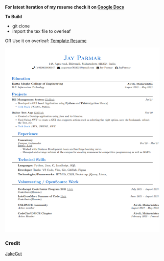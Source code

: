 **For latest Iteration of my resume check it on [Google Docs](https://drive.google.com/file/d/1CSgoIobfFdH6yJCLFmCLDVFijlFfeksu/view)**

**To Build**

- git clone
- import the tex file to overleaf

OR Use it on overleaf: [Template Resume](https://www.overleaf.com/latex/templates/jakes-resume-anonymous/cstpnrbkhndn)

[![Resume Preview][resume-preview]](https://github.com/jay-2000/resume/blob/main/Jay__Parmar_resume.pdf)

### Credit

[JakeGut](https://github.com/jakegut/resume)

[resume-preview]: jayresume.png
